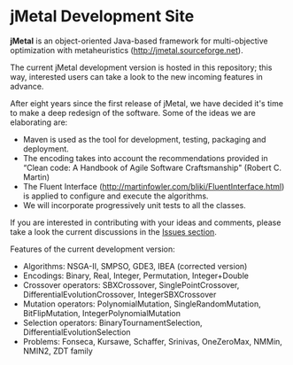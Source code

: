 # jMetal Development Site

**jMetal** is an object-oriented Java-based framework for multi-objective optimization with metaheuristics
(http://jmetal.sourceforge.net).

The current jMetal development version is hosted in this repository; this way, interested users can take a look to
the new incoming features in advance.

After eight years since the first release of jMetal, we have decided it's time to make a deep redesign of the
software. Some of the ideas we are elaborating are:

* Maven is used as the tool for development, testing, packaging and deployment.
* The encoding takes into account the recommendations provided in “Clean code: A Handbook of Agile Software Craftsmanship" (Robert C. Martin)
* The Fluent Interface (http://martinfowler.com/bliki/FluentInterface.html) is applied to configure and execute
the algorithms.
* We will incorporate progressively unit tests to all the classes.

If you are interested in contributing with your ideas and comments, please take a look the current discussions in the [Issues section](https://github.com/jMetal/jMetal/issues).

Features of the current development version:

* Algorithms: NSGA-II, SMPSO, GDE3, IBEA (corrected version)
* Encodings: Binary, Real, Integer, Permutation, Integer+Double
* Crossover operators: SBXCrossover, SinglePointCrossover, DifferentialEvolutionCrossover, IntegerSBXCrossover
* Mutation operators: PolynomialMutation, SingleRandomMutation, BitFlipMutation, IntegerPolynomialMutation
* Selection operators:  BinaryTournamentSelection, DifferentialEvolutionSelection
* Problems: Fonseca, Kursawe, Schaffer, Srinivas, OneZeroMax, NMMin, NMIN2, ZDT family



